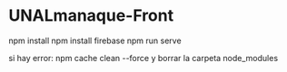 # UNALmanaque-Front

npm install 
npm install firebase
npm run serve 


si hay error: 
npm cache clean --force
y borrar la carpeta node_modules
